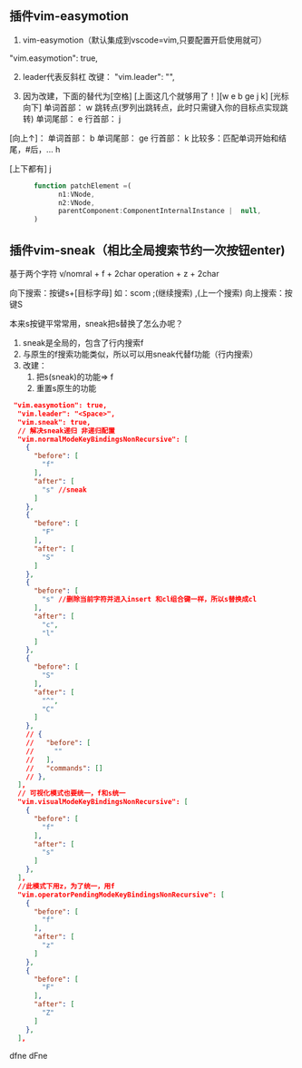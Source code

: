 ## 插件vim-easymotion
1. vim-easymotion（默认集成到vscode=vim,只要配置开启使用就可）

  "vim.easymotion": true,

2. leader代表反斜杠           改键：<Space>      "vim.leader": "<Space>",               

3. 因为改建，下面的<leader>替代为[空格] 
[上面这几个就够用了！][w e b ge j k]
[光标向下]
单词首部：<leader><leader> w          跳转点(罗列出跳转点，此时只需键入你的目标点实现跳转) 
单词尾部：<leader><leader> e
行首部：<leader><leader> j

[向上↑]：
单词首部：<leader><leader> b
单词尾部：<leader><leader> ge
行首部：<leader><leader> k
比较多：匹配单词开始和结尾，#后，...<leader><leader> h

[上下都有]
<leader><leader><leader>j
```js
      function patchElement =(
            n1:VNode,
            n2:VNode,
            parentComponent:ComponentInternalInstance |  null,
      )
```

## 插件vim-sneak（相比全局搜索节约一次按钮enter)
基于两个字符
v/nomral + f + 2char
operation + z  + 2char

 向下搜索：按键s+[目标字母]   如：scom ;(继续搜索) ,(上一个搜索)
 向上搜索：按键S 

本来s按键平常常用，sneak把s替换了怎么办呢？
1. sneak是全局的，包含了行内搜索f
2. 与原生的f搜索功能类似，所以可以用sneak代替f功能（行内搜索）
3. 改建： 
      1. 把s(sneak)的功能=> f
      2. 重置s原生的功能

```json
 "vim.easymotion": true,
  "vim.leader": "<Space>",
  "vim.sneak": true,
  // 解决sneak递归 非递归配置
  "vim.normalModeKeyBindingsNonRecursive": [
    {
      "before": [
        "f"
      ],
      "after": [
        "s" //sneak
      ]
    },
    {
      "before": [
        "F"
      ],
      "after": [
        "S"
      ]
    },
    {
      "before": [
        "s" //删除当前字符并进入insert 和cl组合键一样，所以s替换成cl
      ],
      "after": [
        "c",
        "l"
      ]
    },
    {
      "before": [
        "S"
      ],
      "after": [
        "^",
        "C"
      ]
    },
    // {
    //   "before": [
    //     ""
    //   ],
    //   "commands": []
    // },
  ],
  // 可视化模式也要统一，f和s统一
  "vim.visualModeKeyBindingsNonRecursive": [
    {
      "before": [
        "f"
      ],
      "after": [
        "s"
      ]
    },
  ],
  //此模式下用z，为了统一，用f
  "vim.operatorPendingModeKeyBindingsNonRecursive": [
    {
      "before": [
        "f"
      ],
      "after": [
        "z"
      ]
    },
    {
      "before": [
        "F"
      ],
      "after": [
        "Z"
      ]
    },
  ],

```
dfne
dFne



